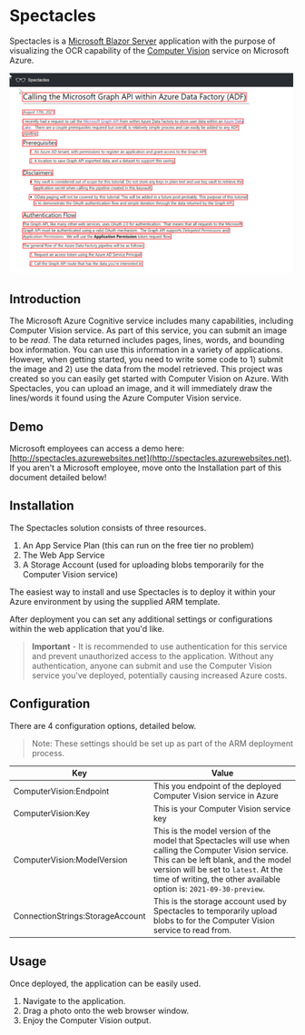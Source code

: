 # Spectacles

Spectacles is a [Microsoft Blazor Server](https://dotnet.microsoft.com/apps/aspnet/web-apps/blazor) application with the purpose of 
visualizing the OCR capability of the [Computer Vision](https://docs.microsoft.com/en-us/azure/cognitive-services/computer-vision/overview) service 
on Microsoft Azure.

<img src="Images/SpectaclesScreenshot2.png" width="500"/>

## Introduction
The Microsoft Azure Cognitive service includes many capabilities, including Computer Vision service. 
As part of this service, you can submit an image to be *read*.  The data returned includes pages, lines, words, and bounding box information.
You can use this information in a variety of applications.  However, when getting started, you need to write some code to 1) submit the image and 2) use the data from the model retrieved. 
This project was created so you can easily get started with Computer Vision on Azure.  With Spectacles, you can upload an image, and it will immediately draw the lines/words it found
using the Azure Computer Vision service. 

## Demo
Microsoft employees can access a demo here: [http://spectacles.azurewebsites.net](http://spectacles.azurewebsites.net).  If you aren't a Microsoft employee, move onto the Installation part of this document detailed below!

## Installation
The Spectacles solution consists of three resources. 
1. An App Service Plan (this can run on the free tier no problem)
2. The Web App Service 
3. A Storage Account (used for uploading blobs temporarily for the Computer Vision service)

The easiest way to install and use Spectacles is to deploy it within your Azure environment by using the supplied ARM template. 

After deployment you can set any additional settings or configurations within the web application that you'd like. 

> **Important** - It is recommended to use authentication for this service and prevent unauthorized access to the application.  Without any authentication, anyone can submit and use the Computer Vision service you've deployed, potentially causing increased Azure costs. 

## Configuration
There are 4 configuration options, detailed below. 

> Note: These settings should be set up as part of the ARM deployment process. 

Key | Value
--- | -----
ComputerVision:Endpoint | This you endpoint of the deployed Computer Vision service in Azure
ComputerVision:Key | This is your Computer Vision service key
ComputerVision:ModelVersion | This is the model version of the model that Spectacles will use when calling the Computer Vision service.  This can be left blank, and the model version will be set to ```latest```.  At the time of writing, the other available option is: ```2021-09-30-preview```.
ConnectionStrings:StorageAccount | This is the storage account used by Spectacles to temporarily upload blobs to for the Computer Vision service to read from.  


## Usage

Once deployed, the application can be easily used.  

1. Navigate to the application.
2. Drag a photo onto the web browser window. 
3. Enjoy the Computer Vision output. 